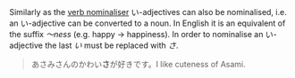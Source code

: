 Similarly as the [verb nominaliser](74) い-adjectives can also be nominalised, i.e. an い-adjective can be converted to a noun. In English it is an equivalent of the suffix *～ness* (e.g. happy → happiness). In order to nominalise an い-adjective the last *い* must be replaced with *さ*.
>あさみさんのかわい**さ**が好きです。I like cuteness of Asami. 